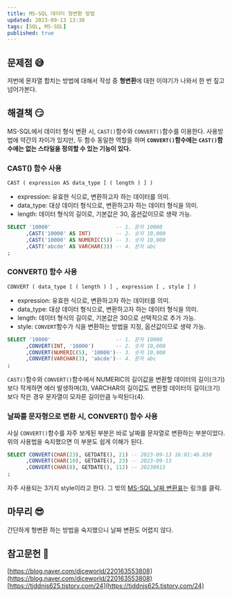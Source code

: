 ```yaml
---
title: MS-SQL 데이터 형변환 방법
updated: 2023-09-13 13:30
tags: [SQL, MS-SQL]
published: true
---
```


## 문제점 &#128517;
저번에 문자열 합치는 방법에 대해서 작성 중 **형변환**에 대한 이야기가 나와서 한 번 짚고 넘어가본다.



## 해결책 &#128527;
MS-SQL에서 데이터 형식 변환 시, `CAST()`함수와 `CONVERT()`함수를 이용한다. 사용방법에 약간의 차이가 있지만, 두 함수 동일한 역할을 하며 **`CONVERT()`함수에는 `CAST()`함수에는 없는 스타일을 정의할 수 있는 기능이 있다.**

### CAST() 함수 사용
`CAST ( expression AS data_type [ ( length ) ] )`
- expression: 유효한 식으로, 변환하고자 하는 데이터를 의미.
- data_type: 대상 데이터 형식으로, 변환하고자 하는 데이터 형식을 의미.
- length: 데이터 형식의 길이로, 기본값은 30, 옵션값이므로 생략 가능.


```SQL
SELECT '10000'                     -- 1. 문자 10000
      ,CAST('10000' AS INT)        -- 2. 숫자 10,000
      ,CAST('10000' AS NUMERIC(5)) -- 3. 숫자 10,000
      ,CAST('abcde' AS VARCHAR(3)) -- 4. 문자 abc
;
```

### CONVERT() 함수 사용
`CONVERT ( data_type [ ( length ) ] , expression [ , style ] )`
- expression: 유효한 식으로, 변환하고자 하는 데이터를 의미.
- data_type: 대상 데이터 형식으로, 변환하고자 하는 데이터 형식을 의미.
- length: 데이터 형식의 길이로, 기본값은 30으로 선택적으로 추가 가능.
- style: `CONVERT`함수가 식을 변환하는 방법을 지정, 옵션값이므로 생략 가능.


```SQL
SELECT '10000'                     -- 1. 문자 10000
      ,CONVERT(INT, '10000')       -- 2. 숫자 10,000
      ,CONVERT(NUMERIC(5), '10000')-- 3. 숫자 10,000
      ,CONVERT(VARCHAR(3), 'abcde')-- 4. 문자 abc
;
```
 `CAST()`함수와 `CONVERT()`함수에서 NUMERIC의 길이값을 변환할 데이터의 길이(크기)보다 작게하면 에러 발생하며(3), VARCHAR의 길이값도 변환할 데이터의 길이(크기)보다 작은 경우 문자열이 모자른 길이만큼 누락된다(4).

### 날짜를 문자형으로 변환 시, CONVERT() 함수 사용
사실 `CONVERT()`함수를 자주 보게된 부분은 바로 날짜를 문자열로 변환하는 부분이었다. 위의 사용법을 숙지했으면 이 부분도 쉽게 이해가 된다.
```SQL
SELECT CONVERT(CHAR(23), GETDATE(), 21) -- 2023-09-13 16:01:46.650
      ,CONVERT(CHAR(10), GETDATE(), 23) -- 2023-09-13
      ,CONVERT(CHAR(8), GETDATE(), 112) -- 20230913
;
```
자주 사용되는 3가지 style이라고 한다. 그 밖의 [MS-SQL 날짜 변환표](https://tjddnjs625.tistory.com/24)는 링크를 클릭.



## 마무리 &#128526;
간단하게 형변환 하는 방법을 숙지했으니 날짜 변환도 어렵지 않다.



## 참고문헌 &#128221;
[https://blog.naver.com/diceworld/220163553808](https://blog.naver.com/diceworld/220163553808)   
[https://tjddnjs625.tistory.com/24](https://tjddnjs625.tistory.com/24)
